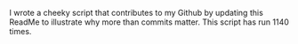 I wrote a cheeky script that contributes to my Github by updating this ReadMe to illustrate why more than commits matter. This script has run 1140 times.